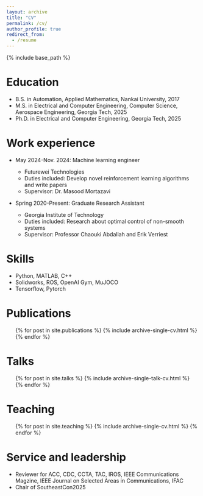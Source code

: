```yaml
---
layout: archive
title: "CV"
permalink: /cv/
author_profile: true
redirect_from:
  - /resume
---
```


{% include base_path %}

Education
======
* B.S. in Automation, Applied Mathematics, Nankai University, 2017
* M.S. in Electrical and Computer Engineering, Computer Science, Aerospace Engineering, Georgia Tech, 2025
* Ph.D. in Electrical and Computer Engineering, Georgia Tech, 2025

Work experience
======
* May 2024-Nov. 2024: Machine learning engineer
  * Futurewei Technologies
  * Duties included: Develop novel reinforcement learning algorithms and write papers
  * Supervisor: Dr. Masood Mortazavi

* Spring 2020-Present: Graduate Research Assistant
  * Georgia Institute of Technology
  * Duties included: Research about optimal control of non-smooth systems
  * Supervisor: Professor Chaouki Abdallah and Erik Verriest
  
Skills
======
* Python, MATLAB, C++
* Solidworks, ROS, OpenAI Gym, MuJOCO
* Tensorflow, Pytorch

Publications
======
  <ul>{% for post in site.publications %}
    {% include archive-single-cv.html %}
  {% endfor %}</ul>
  
Talks
======
  <ul>{% for post in site.talks %}
    {% include archive-single-talk-cv.html %}
  {% endfor %}</ul>
  
Teaching
======
  <ul>{% for post in site.teaching %}
    {% include archive-single-cv.html %}
  {% endfor %}</ul>
  
Service and leadership
======
* Reviewer for ACC, CDC, CCTA, TAC, IROS, IEEE Communications Magzine, IEEE Journal on Selected Areas in Communications, IFAC
* Chair of SoutheastCon2025

